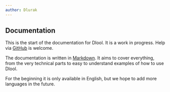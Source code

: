 ```yaml
---
author: Dlurak
---
```


## Documentation

This is the start of the documentation for Dlool. It is a work in progress. Help via [GitHub](https://github.com/Dlurak/dloolFrontend) is welcome.

The documentation is written in [Markdown](https://www.markdownguide.org/cheat-sheet/).
It aims to cover everything, from the very technical parts to easy to understand examples of how to use Dlool.

For the beginning it is only available in English, but we hope to add more languages in the future.
